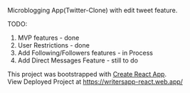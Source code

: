 Microblogging App(Twitter-Clone) with edit tweet feature.

TODO:

1. MVP features - done
2. User Restrictions - done
3. Add Following/Followers features - in Process
4. Add Direct Messages Feature - still to do

This project was bootstrapped with [Create React App](https://github.com/facebookincubator/create-react-app).
<br>View Deployed Project at https://writersapp-react.web.app/
